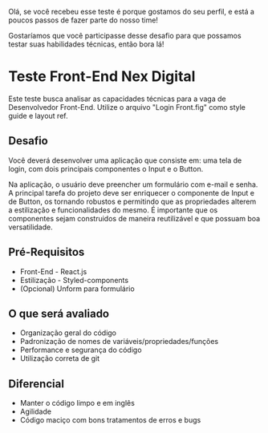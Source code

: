 
Olá, se você recebeu esse teste é porque gostamos do seu perfil, e está a poucos 
passos de fazer parte do nosso time!

Gostaríamos que você participasse desse desafio para que possamos testar suas habilidades técnicas, então bora lá!

# Teste Front-End Nex Digital
Este teste busca analisar as capacidades técnicas para a vaga de Desenvolvedor Front-End.
Utilize o arquivo "Login Front.fig" como style guide e layout ref.

## Desafio
Você deverá desenvolver uma aplicação que consiste em: uma tela de login, com dois principais componentes o Input e o Button. 

Na aplicação, o usuário deve preencher um formulário com e-mail e senha. A principal tarefa do projeto deve ser enriquecer o componente de Input e de Button, os tornando robustos e permitindo que as propriedades alterem a estilização e funcionalidades do mesmo. É importante que os componentes sejam construidos de maneira reutilizável e que possuam boa versatilidade.

## Pré-Requisitos

- Front-End - React.js
- Estilização - Styled-components
- (Opcional) Unform para formulário

## O que será avaliado

- Organização geral do código
- Padronização de nomes de variáveis/propriedades/funções
- Performance e segurança do código
- Utilização correta de git

## Diferencial

- Manter o código limpo e em inglês
- Agilidade
- Código maciço com bons tratamentos de erros e bugs
